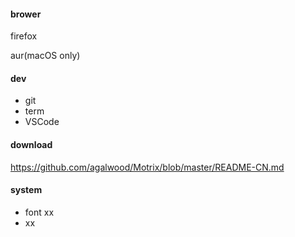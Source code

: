 #### brower

firefox

aur(macOS only)

#### dev

- git
- term
- VSCode

#### download

https://github.com/agalwood/Motrix/blob/master/README-CN.md

#### system

- font
  xx
- xx
